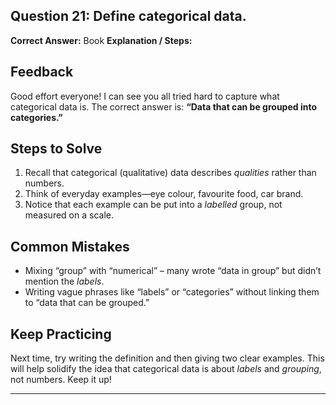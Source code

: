 ## Question 21: Define categorical data.
**Correct Answer:** Book
**Explanation / Steps:**
## Feedback  
Good effort everyone! I can see you all tried hard to capture what categorical data is. The correct answer is: **“Data that can be grouped into categories.”**  

## Steps to Solve  
1. Recall that categorical (qualitative) data describes *qualities* rather than numbers.  
2. Think of everyday examples—eye colour, favourite food, car brand.  
3. Notice that each example can be put into a *labelled* group, not measured on a scale.  

## Common Mistakes  
- Mixing “group” with “numerical” – many wrote “data in group” but didn’t mention the *labels*.  
- Writing vague phrases like “labels” or “categories” without linking them to “data that can be grouped.”  

## Keep Practicing  
Next time, try writing the definition and then giving two clear examples. This will help solidify the idea that categorical data is about *labels* and *grouping*, not numbers. Keep it up!

---

